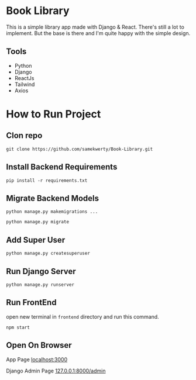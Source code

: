 # Book Library
This is a simple library app made with Django & React. 
There's still a lot to implement.  But the base is there and I'm quite happy with the simple design.

## Tools

- Python
- Django
- ReactJs
- Tailwind
- Axios

#

# How to Run Project

## Clon repo

```
git clone https://github.com/samekwerty/Book-Library.git
```

## Install Backend Requirements

```
pip install -r requirements.txt
```

## Migrate Backend Models

```
python manage.py makemigrations ...
```

```
python manage.py migrate
```

## Add Super User

```
python manage.py createsuperuser
```

## Run Django Server

```
python manage.py runserver
```

## Run FrontEnd

open new terminal in `frontend` directory and run this command.

```
npm start
```

## Open On Browser

App Page
[localhost:3000](http://localhost:3000/)

Django Admin Page
[127.0.0.1:8000/admin](http://127.0.0.1:8000/admin)
